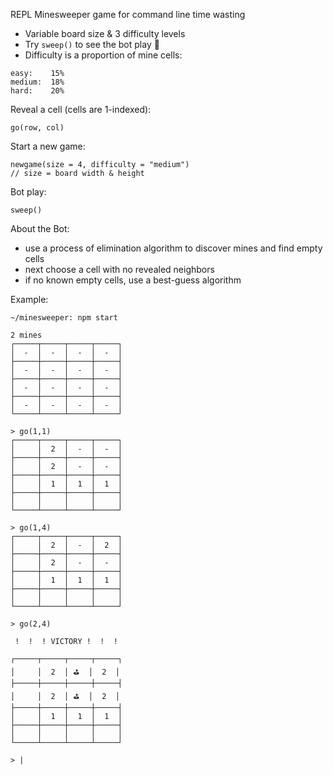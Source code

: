 REPL Minesweeper game for command line time wasting

* Variable board size & 3 difficulty levels
* Try `sweep()` to see the bot play 🤖
* Difficulty is a proportion of mine cells:

```
easy:    15%
medium:  18%
hard:    20%
```

Reveal a cell (cells are 1-indexed):
```
go(row, col)
```
Start a new game:
```
newgame(size = 4, difficulty = "medium")
// size = board width & height
```

Bot play:
```
sweep()
```
About the Bot:
* use a process of elimination algorithm to discover mines and find empty cells
* next choose a cell with no revealed neighbors
* if no known empty cells, use a best-guess algorithm


Example:
```
~/minesweeper: npm start

2 mines
┌─────┬─────┬─────┬─────┐
│  -  │  -  │  -  │  -  │
├─────┼─────┼─────┼─────┤
│  -  │  -  │  -  │  -  │
├─────┼─────┼─────┼─────┤
│  -  │  -  │  -  │  -  │
├─────┼─────┼─────┼─────┤
│  -  │  -  │  -  │  -  │
└─────┴─────┴─────┴─────┘

> go(1,1)
┌─────┬─────┬─────┬─────┐
│     │  2  │  -  │  -  │
├─────┼─────┼─────┼─────┤
│     │  2  │  -  │  -  │
├─────┼─────┼─────┼─────┤
│     │  1  │  1  │  1  │
├─────┼─────┼─────┼─────┤
│     │     │     │     │
└─────┴─────┴─────┴─────┘

> go(1,4)
┌─────┬─────┬─────┬─────┐
│     │  2  │  -  │  2  │
├─────┼─────┼─────┼─────┤
│     │  2  │  -  │  -  │
├─────┼─────┼─────┼─────┤
│     │  1  │  1  │  1  │
├─────┼─────┼─────┼─────┤
│     │     │     │     │
└─────┴─────┴─────┴─────┘

> go(2,4)

 !  !  ! VICTORY !  !  !

┌─────┬─────┬─────┬─────┐
│     │  2  │ ⛳️  │  2  │
├─────┼─────┼─────┼─────┤
│     │  2  │ ⛳️  │  2  │
├─────┼─────┼─────┼─────┤
│     │  1  │  1  │  1  │
├─────┼─────┼─────┼─────┤
│     │     │     │     │
└─────┴─────┴─────┴─────┘

> |

```

